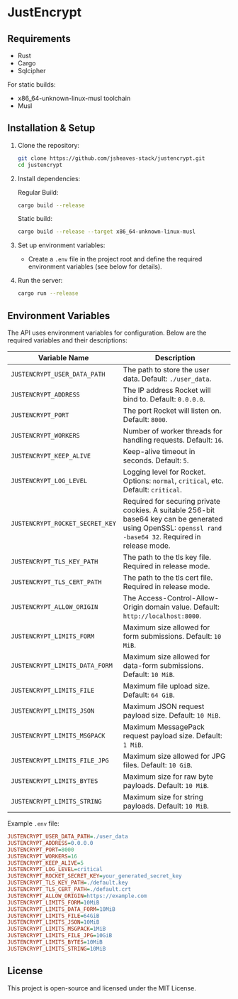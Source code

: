 # JustEncrypt

## Requirements

- Rust
- Cargo
- Sqlcipher

For static builds:
- x86_64-unknown-linux-musl toolchain
- Musl

## Installation & Setup

1. Clone the repository:

   ```sh
   git clone https://github.com/jsheaves-stack/justencrypt.git
   cd justencrypt
   ```

2. Install dependencies:

   Regular Build:
   ```sh
   cargo build --release
   ```

   Static build:
   ```sh
   cargo build --release --target x86_64-unknown-linux-musl
   ```

3. Set up environment variables:

   - Create a `.env` file in the project root and define the required environment variables (see below for details).

4. Run the server:

   ```sh
   cargo run --release
   ```

## Environment Variables

The API uses environment variables for configuration. Below are the required variables and their descriptions:

| Variable Name                          | Description |
|----------------------------------------|-------------|
| `JUSTENCRYPT_USER_DATA_PATH`           | The path to store the user data. Default: `./user_data`. |
| `JUSTENCRYPT_ADDRESS`                  | The IP address Rocket will bind to. Default: `0.0.0.0`. |
| `JUSTENCRYPT_PORT`                     | The port Rocket will listen on. Default: `8000`. |
| `JUSTENCRYPT_WORKERS`                  | Number of worker threads for handling requests. Default: `16`. |
| `JUSTENCRYPT_KEEP_ALIVE`               | Keep-alive timeout in seconds. Default: `5`. |
| `JUSTENCRYPT_LOG_LEVEL`                | Logging level for Rocket. Options: `normal`, `critical`, etc. Default: `critical`. |
| `JUSTENCRYPT_ROCKET_SECRET_KEY`        | Required for securing private cookies. A suitable 256-bit base64 key can be generated using OpenSSL: `openssl rand -base64 32`. Required in release mode. |
| `JUSTENCRYPT_TLS_KEY_PATH`             | The path to the tls key file. Required in release mode. |
| `JUSTENCRYPT_TLS_CERT_PATH`            | The path to the tls cert file. Required in release mode. |
| `JUSTENCRYPT_ALLOW_ORIGIN`             | The Access-Control-Allow-Origin domain value. Default: `http://localhost:8000`. |
| `JUSTENCRYPT_LIMITS_FORM`              | Maximum size allowed for form submissions. Default: `10 MiB`. |
| `JUSTENCRYPT_LIMITS_DATA_FORM`         | Maximum size allowed for data-form submissions. Default: `10 MiB`. |
| `JUSTENCRYPT_LIMITS_FILE`              | Maximum file upload size. Default: `64 GiB`. |
| `JUSTENCRYPT_LIMITS_JSON`              | Maximum JSON request payload size. Default: `10 MiB`. |
| `JUSTENCRYPT_LIMITS_MSGPACK`           | Maximum MessagePack request payload size. Default: `1 MiB`. |
| `JUSTENCRYPT_LIMITS_FILE_JPG`          | Maximum size allowed for JPG files. Default: `10 GiB`. |
| `JUSTENCRYPT_LIMITS_BYTES`             | Maximum size for raw byte payloads. Default: `10 MiB`. |
| `JUSTENCRYPT_LIMITS_STRING`            | Maximum size for string payloads. Default: `10 MiB`. |

Example `.env` file:
```ini
JUSTENCRYPT_USER_DATA_PATH=./user_data
JUSTENCRYPT_ADDRESS=0.0.0.0
JUSTENCRYPT_PORT=8000
JUSTENCRYPT_WORKERS=16
JUSTENCRYPT_KEEP_ALIVE=5
JUSTENCRYPT_LOG_LEVEL=critical
JUSTENCRYPT_ROCKET_SECRET_KEY=your_generated_secret_key
JUSTENCRYPT_TLS_KEY_PATH=./default.key
JUSTENCRYPT_TLS_CERT_PATH=./default.crt
JUSTENCRYPT_ALLOW_ORIGIN=https://example.com
JUSTENCRYPT_LIMITS_FORM=10MiB
JUSTENCRYPT_LIMITS_DATA_FORM=10MiB
JUSTENCRYPT_LIMITS_FILE=64GiB
JUSTENCRYPT_LIMITS_JSON=10MiB
JUSTENCRYPT_LIMITS_MSGPACK=1MiB
JUSTENCRYPT_LIMITS_FILE_JPG=10GiB
JUSTENCRYPT_LIMITS_BYTES=10MiB
JUSTENCRYPT_LIMITS_STRING=10MiB
```

## License

This project is open-source and licensed under the MIT License.
